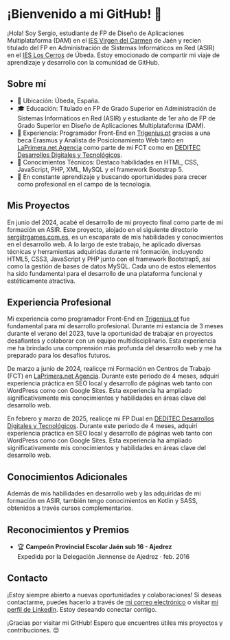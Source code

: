 # ¡Bienvenido a mi GitHub! 👋

¡Hola! Soy Sergio, estudiante de FP de Diseño de Aplicaciones Multiplataforma (DAM) en el [IES Virgen del Carmen](https://www.iesvirgendelcarmen.com/) de Jaén y recien titulado del FP en Administración de Sistemas Informáticos en Red (ASIR) en el [IES Los Cerros](https://loscerros.org/) de Úbeda. Estoy emocionado de compartir mi viaje de aprendizaje y desarrollo con la comunidad de GitHub.

## Sobre mí

- 📍 Ubicación: Úbeda, España.
- 🎓 Educación: Titulado en FP de Grado Superior en Administración de Sistemas Informáticos en Red (ASIR) y estudiante de 1er año de FP de Grado Superior en Diseño de Aplicaciones Multiplataforma (DAM).
- 💼 Experiencia: Programador Front-End en [Trigenius.pt](https://www.trigenius.pt/) gracias a una beca Erasmus y Analista de Posicionamiento Web tanto en [LaPrimera.net Agencia](https://laprimera.net/) como parte de mi FCT como en [DEDITEC Desarrollos Digitales y Tecnológicos](https://deditec.es/).
- 🌱 Conocimientos Técnicos: Destaco habilidades en HTML, CSS, JavaScript, PHP, XML, MySQL y el framework Bootstrap 5.
- 🚀 En constante aprendizaje y buscando oportunidades para crecer como profesional en el campo de la tecnología.

## Mis Proyectos

En junio del 2024, acabé el desarrollo de mi proyecto final como parte de mi formación en ASIR. Este proyecto, alojado en el siguiente directorio [sergiitrgames.com.es](https://sergiitrgames.com.es/), es un escaparate de mis habilidades y conocimientos en el desarrollo web. 
A lo largo de este trabajo, he aplicado diversas técnicas y herramientas adquiridas durante mi formación, incluyendo HTML5, CSS3, JavaScript y PHP junto con el framework Bootstrap5, así como la gestión de bases de datos MySQL. Cada uno de estos elementos ha sido fundamental para el desarrollo de una plataforma funcional y estéticamente atractiva.



## Experiencia Profesional

Mi experiencia como programador Front-End en [Trigenius.pt](https://trigenius.pt/) fue fundamental para mi desarrollo profesional. Durante mi estancia de 3 meses durante el verano del 2023, tuve la oportunidad de trabajar en proyectos desafiantes y colaborar con un equipo multidisciplinario. Esta experiencia me ha brindado una comprensión más profunda del desarrollo web y me ha preparado para los desafíos futuros.

De marzo a junio de 2024, realicçe mi Formación en Centros de Trabajo (FCT) en [LaPrimera.net Agencia](https://laprimera.net/). Durante este periodo de 4 meses, adquirí experiencia práctica en SEO local y desarrollo de páginas web tanto con WordPress como con Google Sites. Esta experiencia ha ampliado significativamente mis conocimientos y habilidades en áreas clave del desarrollo web.

En febrero y marzo de 2025, realicçe mi FP Dual en [DEDITEC Desarrollos Digitales y Tecnológicos](https://deditec.es/). Durante este periodo de 4 meses, adquirí experiencia práctica en SEO local y desarrollo de páginas web tanto con WordPress como con Google Sites. Esta experiencia ha ampliado significativamente mis conocimientos y habilidades en áreas clave del desarrollo web.



## Conocimientos Adicionales

Además de mis habilidades en desarrollo web y las adquiridas de mi formación en ASIR, también tengo conocimientos en Kotlin y SASS, obtenidos a través cursos complementarios.

## Reconocimientos y Premios

- 🏆 **Campeón Provincial Escolar Jaén sub 16 - Ajedrez**  
  Expedida por la Delegación Jiennense de Ajedrez · feb. 2016

## Contacto

¡Estoy siempre abierto a nuevas oportunidades y colaboraciones! Si deseas contactarme, puedes hacerlo a través de [mi correo electrónico](mailto:sergiotrillorodriguez123@gmail.com) o visitar [mi perfil de LinkedIn](https://www.linkedin.com/in/sergiitr11). Estoy deseando conectar contigo.

¡Gracias por visitar mi GitHub! Espero que encuentres útiles mis proyectos y contribuciones. 😊
